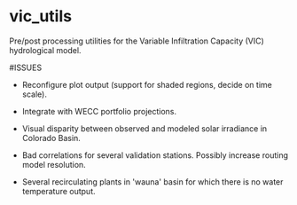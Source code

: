 vic_utils
=========

Pre/post processing utilities for the Variable Infiltration Capacity (VIC) hydrological model.

#ISSUES

- Reconfigure plot output (support for shaded regions, decide on time scale).

- Integrate with WECC portfolio projections. 

- Visual disparity between observed and modeled solar irradiance in Colorado Basin.

- Bad correlations for several validation stations. Possibly increase routing model resolution. 

- Several recirculating plants in 'wauna' basin for which there is no water temperature output.
